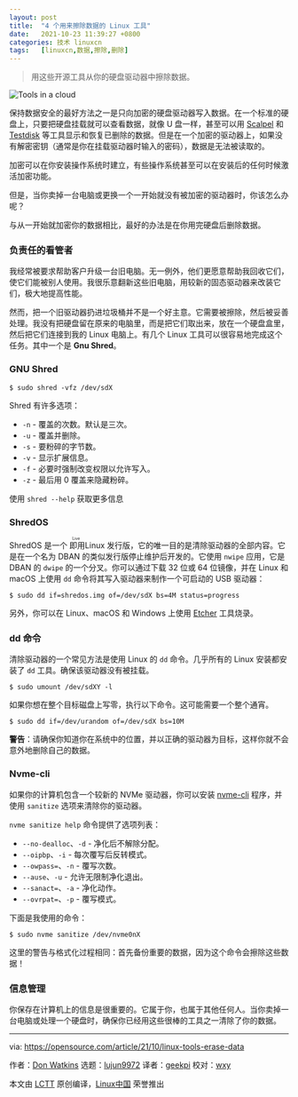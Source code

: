 ```yaml
---
layout: post
title:	"4 个用来擦除数据的 Linux 工具"
date:	2021-10-23 11:39:27 +0800 
categories:	技术 linuxcn 
tags:	[linuxcn,数据,擦除,删除]
---
```




> 
> 用这些开源工具从你的硬盘驱动器中擦除数据。
> 
> 
> 


![](/Asserts/Images//attachment/album/202110/23/113918sdojp6sj0odgis16.jpg "Tools in a cloud")


保持数据安全的最好方法之一是只向加密的硬盘驱动器写入数据。在一个标准的硬盘上，只要把硬盘挂载就可以查看数据，就像 U 盘一样，甚至可以用 [Scalpel](https://www.redhat.com/sysadmin/find-lost-files-scalpel) 和 [Testdisk](https://www.redhat.com/sysadmin/recover-partition-files-testdisk) 等工具显示和恢复已删除的数据。但是在一个加密的驱动器上，如果没有解密密钥（通常是你在挂载驱动器时输入的密码），数据是无法被读取的。


加密可以在你安装操作系统时建立，有些操作系统甚至可以在安装后的任何时候激活加密功能。


但是，当你卖掉一台电脑或更换一个一开始就没有被加密的驱动器时，你该怎么办呢？


与从一开始就加密你的数据相比，最好的办法是在你用完硬盘后删除数据。


### 负责任的看管者


我经常被要求帮助客户升级一台旧电脑。无一例外，他们更愿意帮助我回收它们，使它们能被别人使用。我很乐意翻新这些旧电脑，用较新的固态驱动器来改装它们，极大地提高性能。


然而，把一个旧驱动器扔进垃圾桶并不是一个好主意。它需要被擦除，然后被妥善处理。我没有把硬盘留在原来的电脑里，而是把它们取出来，放在一个硬盘盒里，然后把它们连接到我的 Linux 电脑上。有几个 Linux 工具可以很容易地完成这个任务。其中一个是 **Gnu Shred**。


### GNU Shred



```
$ sudo shred -vfz /dev/sdX

```

Shred 有许多选项：


* `-n` - 覆盖的次数。默认是三次。
* `-u` - 覆盖并删除。
* `-s` - 要粉碎的字节数。
* `-v` - 显示扩展信息。
* `-f` - 必要时强制改变权限以允许写入。
* `-z` - 最后用 0 覆盖来隐藏粉碎。


使用 `shred --help` 获取更多信息


### ShredOS


ShredOS 是一个<ruby> 即用 <rt>  Live </rt></ruby> Linux 发行版，它的唯一目的是清除驱动器的全部内容。它是在一个名为 DBAN 的类似发行版停止维护后开发的。它使用 `nwipe` 应用，它是 DBAN 的 `dwipe` 的一个分叉。你可以通过下载 32 位或 64 位镜像，并在 Linux 和 macOS 上使用 `dd` 命令将其写入驱动器来制作一个可启动的 USB 驱动器：



```
$ sudo dd if=shredos.img of=/dev/sdX bs=4M status=progress

```

另外，你可以在 Linux、macOS 和 Windows 上使用 [Etcher](https://opensource.com/article/18/7/getting-started-etcherio) 工具烧录。


### dd 命令


清除驱动器的一个常见方法是使用 Linux 的 `dd` 命令。几乎所有的 Linux 安装都安装了 `dd` 工具。确保该驱动器没有被挂载。



```
$ sudo umount /dev/sdXY -l

```

如果你想在整个目标磁盘上写零，执行以下命令。这可能需要一个整个通宵。



```
$ sudo dd if=/dev/urandom of=/dev/sdX bs=10M

```

**警告**：请确保你知道你在系统中的位置，并以正确的驱动器为目标，这样你就不会意外地删除自己的数据。


### Nvme-cli


如果你的计算机包含一个较新的 NVMe 驱动器，你可以安装 [nvme-cli](https://opensource.com/article/21/9/nvme-cli) 程序，并使用 `sanitize` 选项来清除你的驱动器。


`nvme sanitize help` 命令提供了选项列表：


* `--no-dealloc`、`-d` - 净化后不解除分配。
* `--oipbp`、`-i` - 每次覆写后反转模式。
* `--owpass=`、`-n` - 覆写次数。
* `--ause`、`-u` - 允许无限制净化退出。
* `--sanact=`、`-a` - 净化动作。
* `--ovrpat=`、`-p` - 覆写模式。


下面是我使用的命令：



```
$ sudo nvme sanitize /dev/nvme0nX

```

这里的警告与格式化过程相同：首先备份重要的数据，因为这个命令会擦除这些数据！


### 信息管理


你保存在计算机上的信息是很重要的。它属于你，也属于其他任何人。当你卖掉一台电脑或处理一个硬盘时，确保你已经用这些很棒的工具之一清除了你的数据。




---


via: <https://opensource.com/article/21/10/linux-tools-erase-data>


作者：[Don Watkins](https://opensource.com/users/don-watkins) 选题：[lujun9972](https://github.com/lujun9972) 译者：[geekpi](https://github.com/geekpi) 校对：[wxy](https://github.com/wxy)


本文由 [LCTT](https://github.com/LCTT/TranslateProject) 原创编译，[Linux中国](https://linux.cn/) 荣誉推出
